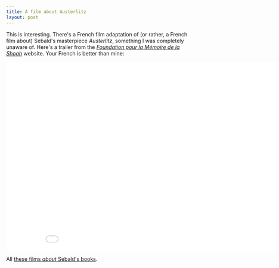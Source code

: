 ```yaml
---
title: A film about Austerlitz
layout: post
---
```


This is interesting. There's a French film adaptation of (or rather, a French film about) Sebald's masterpiece <cite>Austerlitz</cite>, something I was completely unaware of. Here's a trailer from the <i>[Foundation pour la Mémoire de la Shoah](http://www.fondationshoah.org/FMS/Austerlitz-un-film-de-Stan-Neumann)</i> website. Your French is better than mine:

<div class="vid"><iframe frameborder="0" width="900" height="506" src="//www.dailymotion.com/embed/video/x2jnobv" allowfullscreen></iframe></div>

All [these films _about_ Sebald's books](/2012/06/patience-after-sebald/).



